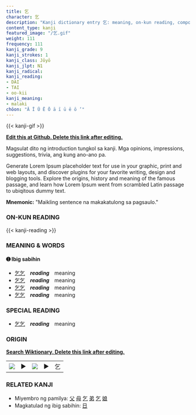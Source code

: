 ```yaml
---
title: 乞
character: 乞
description: "Kanji dictionary entry 乞: meaning, on-kun reading, compounds, origin, related kanji"
content_type: kanji
featured_image: "/乞.gif"
weight: 111
frequency: 111
kanji_grade: 9
kanji_strokes: 1
kanji_class: Jōyō
kanji_jlpt: N1
kanji_radical: 
kanji_reading: 
- DAI
- TAI
- oo-kii
kanji_meaning:
- malaki
chōon: "Ā Ī Ū Ē Ō ā ī ū ē ō ’"
---
```

[//]: # (Don't edit the line below. Kanji animated GIF code is automatically generated.)
{{< kanji-gif >}}

[//]: # (Edit below this line.)

**[Edit this at Github. Delete this link after editing.](https://github.com/tim0g/tim/tree/main/content/kanji/乞/index.md)**

Magsulat dito ng introduction tungkol sa kanji. Mga opinions, impressions, suggestions, trivia, ang kung ano-ano pa.

Generate Lorem Ipsum placeholder text for use in your graphic, print and web layouts, and discover plugins for your favorite writing, design and blogging tools. Explore the origins, history and meaning of the famous passage, and learn how Lorem Ipsum went from scrambled Latin passage to ubiqitous dummy text.
 
**Mnemonic:** "Maikling sentence na makakatulong sa pagsaulo."

### ON-KUN READING

[//]: # (Don't edit the line below. ON-KUN READING code is automatically generated.)
{{< kanji-reading >}}

### MEANING & WORDS

#### ➊ **Ibig sabihin**
  - [乞](../乞)[乞](../乞)　***reading***　meaning
  - [乞](../乞)[乞](../乞)　***reading***　meaning
  - [乞](../乞)[乞](../乞)　***reading***　meaning
  - [乞](../乞)[乞](../乞)　***reading***　meaning

### SPECIAL READING
  - [乞](../乞)[乞](../乞)　***reading***　meaning

### ORIGIN

**[Search Wiktionary. Delete this link after editing.](https://wiktionary.org/wiki/乞)**
<table class="kanji-table"><tr><td>
<img src="60px-乞-bronze.svg.png">
</td><td>▶</td><td>
<img src="60px-乞-oracle.svg.png">
</td><td>▶</td>
<td class="kanji-origin">乞</td>
</tr></table>

### RELATED KANJI
- Miyembro ng pamilya: [父](../父) [母](../母) [乞](../乞) [弟](../弟) [乞](../乞) [娘](../娘)
- Magkatulad ng ibig sabihin: [日](../日)
